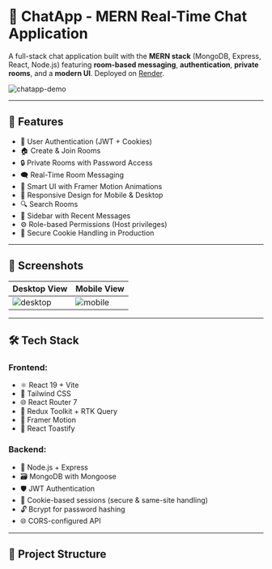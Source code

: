 # 💬 ChatApp - MERN Real-Time Chat Application

A full-stack chat application built with the **MERN stack** (MongoDB, Express, React, Node.js) featuring **room-based messaging**, **authentication**, **private rooms**, and a **modern UI**. Deployed on [Render](https://chatapp-frontend-6jnr.onrender.com).

![chatapp-demo](https://your-screenshot-or-gif-url)

---

## 🚀 Features

- 🔐 User Authentication (JWT + Cookies)
- 🏠 Create & Join Rooms
- 🔒 Private Rooms with Password Access
- 🗨️ Real-Time Room Messaging
- 🧠 Smart UI with Framer Motion Animations
- 📱 Responsive Design for Mobile & Desktop
- 🔍 Search Rooms
- 🧾 Sidebar with Recent Messages
- ⚙️ Role-based Permissions (Host privileges)
- 🧼 Secure Cookie Handling in Production

---

## 📸 Screenshots

| Desktop View | Mobile View |
|--------------|-------------|
| ![desktop](./screenshots/desktop.png) | ![mobile](./screenshots/mobile.png) |

---

## 🛠 Tech Stack

### Frontend:
- ⚛️ React 19 + Vite
- 💄 Tailwind CSS
- 🌐 React Router 7
- 🔁 Redux Toolkit + RTK Query
- 🎨 Framer Motion
- 🍞 React Toastify

### Backend:
- 🧠 Node.js + Express
- 🗃️ MongoDB with Mongoose
- 🛡️ JWT Authentication
- 🍪 Cookie-based sessions (secure & same-site handling)
- 🔓 Bcrypt for password hashing
- 🌐 CORS-configured API

---

## 📁 Project Structure

